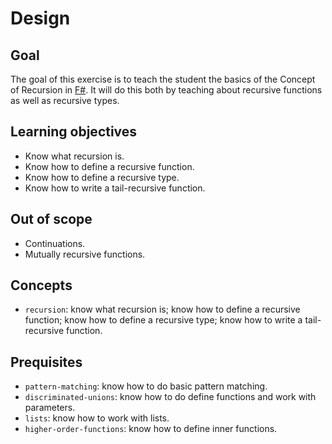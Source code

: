 # Design

## Goal

The goal of this exercise is to teach the student the basics of the Concept of Recursion in [F#][recursion]. It will do this both by teaching about recursive functions as well as recursive types.

## Learning objectives

- Know what recursion is.
- Know how to define a recursive function.
- Know how to define a recursive type.
- Know how to write a tail-recursive function.

## Out of scope

- Continuations.
- Mutually recursive functions.

## Concepts

- `recursion`: know what recursion is; know how to define a recursive function; know how to define a recursive type; know how to write a tail-recursive function.

## Prequisites

- `pattern-matching`: know how to do basic pattern matching.
- `discriminated-unions`: know how to do define functions and work with parameters.
- `lists`: know how to work with lists.
- `higher-order-functions`: know how to define inner functions.

[recursion]: https://docs.microsoft.com/en-us/dotnet/fsharp/language-reference/functions/recursive-functions-the-rec-keyword
